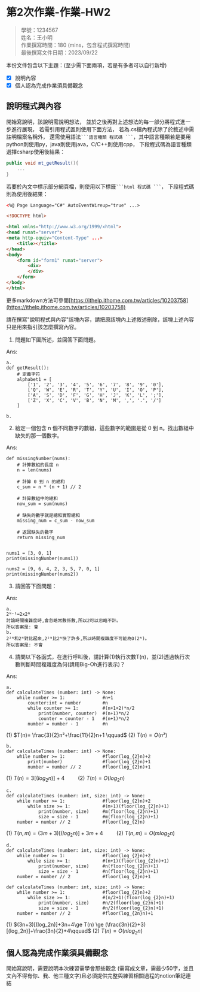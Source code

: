 # 第2次作業-作業-HW2
>
>學號：1234567
><br />
>姓名：王小明
><br />
>作業撰寫時間：180 (mins，包含程式撰寫時間)
><br />
>最後撰寫文件日期：2023/09/22
>

本份文件包含以下主題：(至少需下面兩項，若是有多者可以自行新增)
- [x] 說明內容
- [x] 個人認為完成作業須具備觀念

## 說明程式與內容

開始寫說明，該說明需說明想法，
並於之後再對上述想法的每一部分將程式進一步進行展現，
若需引用程式區則使用下面方法，
若為.cs檔內程式除了於敘述中需註明檔案名稱外，
還需使用語法` ```語言種類 程式碼 ``` `，其中語言種類若是要用python則使用py，java則使用java，C/C++則使用cpp，
下段程式碼為語言種類選擇csharp使用後結果：

```csharp
public void mt_getResult(){
    ...
}
```

若要於內文中標示部分網頁檔，則使用以下標籤` ```html 程式碼 ``` `，
下段程式碼則為使用後結果：

```html
<%@ Page Language="C#" AutoEventWireup="true" ...>

<!DOCTYPE html>

<html xmlns="http://www.w3.org/1999/xhtml">
<head runat="server">
<meta http-equiv="Content-Type" ...>
    <title></title>
</head>
<body>
    <form id="form1" runat="server">
        <div>
        </div>
    </form>
</body>
</html>
```
更多markdown方法可參閱[https://ithelp.ithome.com.tw/articles/10203758](https://ithelp.ithome.com.tw/articles/10203758)

請在撰寫"說明程式與內容"該塊內容，請把原該塊內上述敘述刪除，該塊上述內容只是用來指引該怎麼撰寫內容。

1. 問題如下圖所述，並回答下面問題。

Ans:

    a.
    def getResult():
        # 定義字符
        alphabet1 = [
            ['1', '2', '3', '4', '5', '6', '7', '8', '9', '0'],  
            ['Q', 'W', 'E', 'R', 'T', 'Y', 'U', 'I', 'O', 'P'],  
            ['A', 'S', 'D', 'F', 'G', 'H', 'J', 'K', 'L', ';'],  
            ['Z', 'X', 'C', 'V', 'B', 'N', 'M', ',', '.', '/']   
        ]

    b.




2. 給定一個包含 n 個不同數字的數組，這些數字的範圍是從 0 到 n。找出數組中缺失的那一個數字。


Ans:

    def missingNumber(nums):
        # 計算數組的長度 n
        n = len(nums)
        
        # 計算 0 到 n 的總和
        c_sum = n * (n + 1) // 2
        
        # 計算數組中的總和
        now_sum = sum(nums)
        
        # 缺失的數字就是總和實際總和
        missing_num = c_sum - now_sum
        
        # 返回缺失的數字
        return missing_num


    nums1 = [3, 0, 1]
    print(missingNumber(nums1)) 

    nums2 = [9, 6, 4, 2, 3, 5, 7, 0, 1]
    print(missingNumber(nums2))


3. 請回答下面問題：

Ans:

    a. 
    2ᴺ⁺¹=2x2ᴺ
    討論時間複雜度時,會忽略常數係數,所以2可以忽略不計。
    所以答案是: 會
    b. 
    2²ᴺ和2ᴺ對比起來,2²ᴺ比2ᴺ快了許多,所以時間複雜度不可能為O(2ᴺ)。
    所以答案是: 不會

4. 請問以下各函式，在進行呼叫後，請計算(1)執行次數T(n)，並(2)透過執行次數判斷時間複雜度為何(請用Big-Oh進行表示)？

Ans:

    a. 
    def calculateTimes (number: int) -> None:
        while number >= 1:              #n+1
            counter:int = number        #n
            while counter >= 1:         #(n+1+2)*n/2
                print(number, counter)  #(n+1)*n/2
                counter = counter - 1   #(n+1)*n/2
            number = number - 1         #n
(1) $T(n)= \frac{3}{2}n²+\frac{11}{2}n+1 \qquad$
(2) $T(n)=O(n²)$

    b.
    def calculateTimes (number: int) -> None:
        while number >= 1:              #floor(log_{2}n)+2
            print(number)               #floor(log_{2}n)+1
            number = number // 2        #floor(log_{2}n)+1
(1) $T(n)=3[(log_2n)]+4 \qquad$
(2) $T(n)=O(log_2n)$

    c.
    def calculateTimes (number: int, size: int) -> None:
        while number >= 1:              #floor(log_{2}n)+2
            while size >= 1:            #(m+1)(floor(log_{2}n)+1)
                print(number, size)     #m(floor(log_{2}n)+1)
                size = size - 1         #m(floor(log_{2}n)+1)
        number = number // 2            #floor(log_{2}n)
(1) $T(n,m)=(3m+3)[(log_2n)]+3m+4\qquad$
(2) $T(n,m)=O(mlog_2n)$

    d.
    def calculateTimes (number: int, size: int) -> None:
        while number >= 1:              #floor(log_{2}n)+2
            while size >= 1:            #(n+1)(floor(log_{2}n)+1)
                print(number, size)     #n(floor(log_{2}n)+1)
                size = size - 1         #n(floor(log_{2}n)+1)
        number = number // 2            #floor(log_{2}n)+1
    
    def calculateTimes (number: int, size: int) -> None:
        while number >= 1:              #floor(log_{2}n)+2
            while size >= 1:            #(n/2+1)(floor(log_{2}n)+1)
                print(number, size)     #n/2(floor(log_{2}n)+1)
                size = size - 1         #n/2(floor(log_{2}n)+1)
        number = number // 2            #floor(log_{2n}n)+1
(1) $(3n+3)[(log_2n)]+3n+4\ge T(n) \ge (\frac{3n}{2}+3)[(log_2n)]+\frac{3n}{2}+4\qquad$
(2) $T(n)=O(nlog_2n)$




## 個人認為完成作業須具備觀念

開始寫說明，需要說明本次練習需學會那些觀念 (需寫成文章，需最少50字，並且文內不得有你、我、他三種文字)且必須提供完整與練習相關過程的notion筆記連結